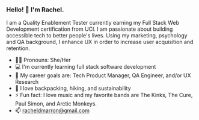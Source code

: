 ### Hello! 👋 I'm Rachel.

I am a Quality Enablement Tester currently earning my Full Stack Web Development certification from UCI. I am passionate about building accessible tech to better people's lives. Using my marketing, psychology and QA background, I enhance UX in order to increase user acquisition and retention.

- 👧🏼 Pronouns: She/Her
- 💻 I'm currently learning full stack software development
- 🦋 My career goals are: Tech Product Manager, QA Engineer, and/or UX Research
- 🌲 I love backpacking, hiking, and sustainability 
- ⚡ Fun fact: I love music and my favorite bands are The Kinks, The Cure, Paul Simon, and Arctic Monkeys.
- 📫 <a href="mailto:racheldmarron@gmail.com">racheldmarron@gmail.com</a>
